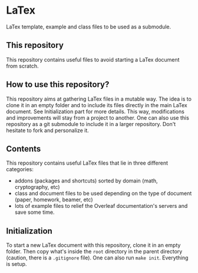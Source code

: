 # LaTex 

LaTex template, example and class files to be used as a submodule.

## This repository
This repository contains useful files to avoid starting a LaTex document from
scratch.


## How to use this repository?
This repository aims at gathering LaTex files in a mutable way.
The idea is to clone it in an empty folder and to include its files directly in
the main LaTex document. 
See Initialization part for more details.
This way, modifications and improvements will stay from a project to another.
One can also use this repository as a git submodule to include it in a larger
repository.
Don't hesitate to fork and personalize it.

## Contents
This repository contains useful LaTex files that lie in three different
categories:
- addons (packages and shortcuts) sorted by domain (math, cryptography, etc)
- class and document files to be used depending on the type of document (paper,
  homework, beamer, etc)
- lots of example files to relief the Overleaf documentation's servers and save
  some time.

## Initialization
To start a new LaTex document with this repository, clone it in an empty folder.
Then copy what's inside the `root` directory in the parent directory (caution,
there is a `.gitignore` file).
One can also run `make init`.
Everything is setup.
